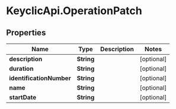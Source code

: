 # KeyclicApi.OperationPatch

## Properties
Name | Type | Description | Notes
------------ | ------------- | ------------- | -------------
**description** | **String** |  | [optional] 
**duration** | **String** |  | [optional] 
**identificationNumber** | **String** |  | [optional] 
**name** | **String** |  | [optional] 
**startDate** | **String** |  | [optional] 


